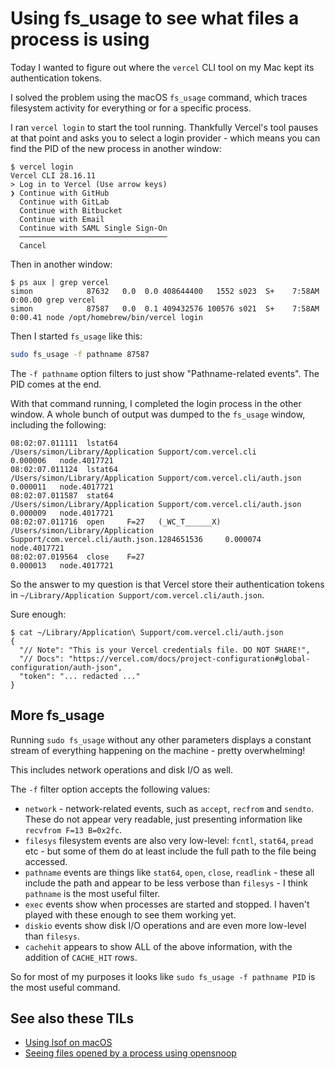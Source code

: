 # Using fs_usage to see what files a process is using

Today I wanted to figure out where the `vercel` CLI tool on my Mac kept its authentication tokens.

I solved the problem using the macOS `fs_usage` command, which traces filesystem activity for everything or for a specific process.

I ran `vercel login` to start the tool running. Thankfully Vercel's tool pauses at that point and asks you to select a login provider - which means you can find the PID of the new process in another window:

```
$ vercel login
Vercel CLI 28.16.11
> Log in to Vercel (Use arrow keys)
❯ Continue with GitHub 
  Continue with GitLab 
  Continue with Bitbucket 
  Continue with Email 
  Continue with SAML Single Sign-On 
  ─────────────────────────────────
  Cancel 
```
Then in another window:
```
$ ps aux | grep vercel
simon            87632   0.0  0.0 408644400   1552 s023  S+    7:58AM   0:00.00 grep vercel
simon            87587   0.0  0.1 409432576 100576 s021  S+    7:58AM   0:00.41 node /opt/homebrew/bin/vercel login
```
Then I started `fs_usage` like this:

```bash
sudo fs_usage -f pathname 87587
```

The `-f pathname` option filters to just show "Pathname-related events". The PID comes at the end.

With that command running, I completed the login process in the other window. A whole bunch of output was dumped to the `fs_usage` window, including the following:

```
08:02:07.011111  lstat64                   /Users/simon/Library/Application Support/com.vercel.cli                                0.000006   node.4017721
08:02:07.011124  lstat64                   /Users/simon/Library/Application Support/com.vercel.cli/auth.json                      0.000011   node.4017721
08:02:07.011587  stat64                    /Users/simon/Library/Application Support/com.vercel.cli/auth.json                      0.000009   node.4017721
08:02:07.011716  open     F=27   (_WC_T______X)  /Users/simon/Library/Application Support/com.vercel.cli/auth.json.1284651536     0.000074   node.4017721
08:02:07.019564  close    F=27                                                                                                    0.000013   node.4017721
```
So the answer to my question is that Vercel store their authentication tokens in `~/Library/Application Support/com.vercel.cli/auth.json`.

Sure enough:

```
$ cat ~/Library/Application\ Support/com.vercel.cli/auth.json 
{
  "// Note": "This is your Vercel credentials file. DO NOT SHARE!",
  "// Docs": "https://vercel.com/docs/project-configuration#global-configuration/auth-json",
  "token": "... redacted ..."
}
```

## More fs_usage

Running `sudo fs_usage` without any other parameters displays a constant stream of everything happening on the machine - pretty overwhelming!

This includes network operations and disk I/O as well.

The `-f` filter option accepts the following values:

- `network` - network-related events, such as `accept`, `recfrom` and `sendto`. These do not appear very readable, just presenting information like `recvfrom F=13 B=0x2fc`.
- `filesys` filesystem events are also very low-level: `fcntl`, `stat64`, `pread` etc - but some of them do at least include the full path to the file being accessed.
- `pathname` events are things like `stat64`, `open`, `close`, `readlink` - these all include the path and appear to be less verbose than `filesys` - I think `pathname` is the most useful filter.
- `exec` events show when processes are started and stopped. I haven't played with these enough to see them working yet.
- `diskio` events show disk I/O operations and are even more low-level than `filesys`.
- `cachehit` appears to show ALL of the above information, with the addition of `CACHE_HIT` rows.

So for most of my purposes it looks like `sudo fs_usage -f pathname PID` is the most useful command.

## See also these TILs

- [Using lsof on macOS](https://til.simonwillison.net/macos/lsof-macos)
- [Seeing files opened by a process using opensnoop](https://til.simonwillison.net/macos/open-files-with-opensnoop)
